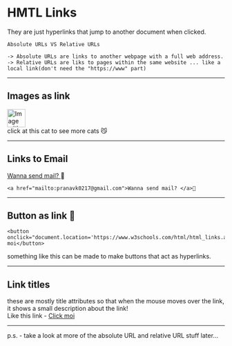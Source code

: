 # HMTL Links 
They are just hyperlinks that jump to another document when clicked.

```
Absolute URLs VS Relative URLs

-> Absolute URLs are links to another webpage with a full web address.
-> Relative URLs are liks to pages within the same website ... like a local link(don't need the "https://www" part)
```
<hr>

## Images as link

<a href="https://www.google.com/search?q=cat+images&sxsrf=AOaemvKv1BuwIyTJXfJRq8oPFS5uc_IpJA:1641811806923&source=lnms&tbm=isch&sa=X&sqi=2&ved=2ahUKEwjJ_afMgaf1AhW8GbkGHcZBDwAQ_AUoAXoECAEQAw&biw=718&bih=821&dpr=1"><img src="https://i.pinimg.com/736x/33/32/6d/33326dcddbf15c56d631e374b62338dc.jpg" alt="Image with a link" style="width:42px;height:42px;"></a><br>click at this cat to see more cats 😼
<hr>

## Links to Email

<a href="mailto:pranavk0217@gmail.com">Wanna send mail? </a>👀

```
<a href="mailto:pranavk0217@gmail.com">Wanna send mail? </a>👀
```
<hr>

## Button as link 🤯
```
<button onclick="document.location='https://www.w3schools.com/html/html_links.asp'">click moi</button>
```
something like this can be made to make buttons that act as hyperlinks.
<hr>

## Link titles

these are mostly title attributes so that when the mouse moves over the link, it shows a small description about the link!
<br> Like this link - <a href="https://www.youtube.com/watch?v=46pra8NwhzU" target="_blank" title="Professor explaining theory of relativity">Click moi</a>
<hr>

p.s. - take a look at more of the absolute URL and relative URL stuff later...

